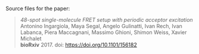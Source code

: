 Source files for the paper:

> *48-spot single-molecule FRET setup with periodic acceptor excitation* <br>
>  Antonino Ingargiola,  Maya Segal,  Angelo Gulinatti,  Ivan Rech, Ivan Labanca,  Piera Maccagnani,  Massimo Ghioni,  Shimon Weiss,  Xavier Michalet <br>
> **bioRxiv** 2017. doi: https://doi.org/10.1101/156182
